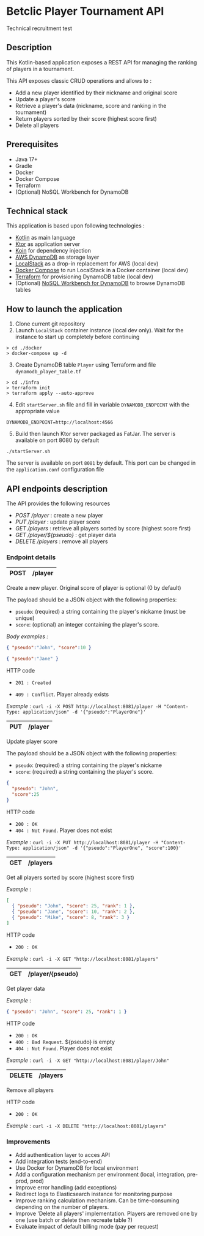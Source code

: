 # Betclic Player Tournament API

Technical recruitment test

## Description
This Kotlin-based application exposes a REST API for managing the ranking of players in a tournament.

This API exposes classic CRUD operations and allows to :

- Add a new player identified by their nickname and original score
- Update a player's score
- Retrieve a player's data (nickname, score and ranking in the tournament)
- Return players sorted by their score (highest score first)
- Delete all players

## Prerequisites
- Java 17+
- Gradle
- Docker
- Docker Compose
- Terraform
- (Optional) NoSQL Workbench for DynamoDB

## Technical stack
This application is based upon following technologies :

- [Kotlin](https://kotlinlang.org/) as main language
- [Ktor](https://ktor.io/) as application server
- [Koin](https://insert-koin.io/) for dependency injection
- [AWS DynamoDB](https://aws.amazon.com/dynamodb/) as storage layer
- [LocalStack](https://www.localstack.cloud/) as a drop-in replacement for AWS (local dev)
- [Docker Compose](https://docs.docker.com/compose/) to run LocalStack in a Docker container (local dev)
- [Terraform](https://www.terraform.io/) for provisioning DynamoDB table (local dev)
- (Optional) [NoSQL Workbench for DynamoDB](https://docs.aws.amazon.com/amazondynamodb/latest/developerguide/workbench.html) to browse DynamoDB tables


## How to launch the application
1. Clone current git repository
2. Launch `LocalStack` container instance (local dev only). Wait for the instance to start up completely before continuing
```
> cd ./docker
> docker-compose up -d
```
3. Create DynamoDB table `Player` using Terraform and file `dynamodb_player_table.tf`
```
> cd ./infra
> terraform init
> terraform apply --auto-approve
```
4. Edit `startServer.sh` file and fill in variable `DYNAMODB_ENDPOINT` with the appropriate value
```
DYNAMODB_ENDPOINT=http://localhost:4566
```
5. Build then launch Ktor server packaged as FatJar. The server is available on port 8080 by default
```
./startServer.sh
```

The server is available on port `8081` by default.
This port can be changed in the `application.conf` configuration file


## API endpoints description
The API provides the following resources

* *POST /player* : create a new player
* *PUT /player* : update player score
* *GET /players* : retrieve all players sorted by score (highest score first)
* *GET /player/${pseudo}* : get player data
* *DELETE /players* : remove all players

### Endpoint details

| POST | /player |    
|------|---------|

Create a new player. Original score of player is optional (0 by default)

The payload should be a JSON object with the following properties:
* `pseudo`: (required) a string containing the player's nickame (must be unique)
* `score`: (optional) an integer containing the player's score.

*Body examples :*
```json
{ "pseudo":"John", "score":10 }
```
```json
{ "pseudo":"Jane" }
```
HTTP code
* `201 : Created`

* `409 : Conflict`. Player already exists 

*Example* : `curl -i -X POST http://localhost:8081/player -H "Content-Type: application/json" -d '{"pseudo":"PlayerOne"}'`


| PUT | /player |    
|-----|---------|

Update player score

The payload should be a JSON object with the following properties:
* `pseudo`: (required) a string containing the player's nickame
* `score`: (required) a string containing the player's score.
```json
{
  "pseudo": "John",
  "score":25
}
```
HTTP code
* `200 : OK`
* `404 : Not Found`. Player does not exist

*Example* : `curl -i -X PUT http://localhost:8081/player -H "Content-Type: application/json" -d '{"pseudo":"PlayerOne", "score":100}'`

| GET | /players |    
|-----|----------|

Get all players sorted by score (highest score first)

*Example* :
```json
[
  { "pseudo": "John", "score": 25, "rank": 1 },
  { "pseudo": "Jane", "score": 10, "rank": 2 },
  { "pseudo": "Mike", "score": 8, "rank": 3 }
]
```
HTTP code
* `200 : OK`

*Example* : `curl -i -X GET "http://localhost:8081/players"`

| GET | /player/{pseudo} |    
|-----|------------------|

Get player data

*Example* :
```json
{ "pseudo": "John", "score": 25, "rank": 1 }
```
HTTP code
* `200 : OK`
* `400 : Bad Request`. ${pseudo} is empty
* `404 : Not Found`. Player does not exist

*Example* : `curl -i -X GET "http://localhost:8081/player/John"`

| DELETE | /players |    
|--------|----------|

Remove all players

HTTP code
* `200 : OK`

*Example* : `curl -i -X DELETE "http://localhost:8081/players"`

### Improvements
* Add authentication layer to acces API
* Add integration tests (end-to-end)
* Use Docker for DynamoDB for local environment
* Add a configuration mechanism per environment (local, integration, pre-prod, prod)
* Improve error handling (add exceptions)
* Redirect logs to Elasticsearch instance for monitoring purpose
* Improve ranking calculation mechanism. Can be time-consuming depending on the number of players.
* Improve 'Delete all players' implementation. Players are removed one by one (use batch or delete then recreate table ?)
* Evaluate impact of default billing mode (pay per request) 
